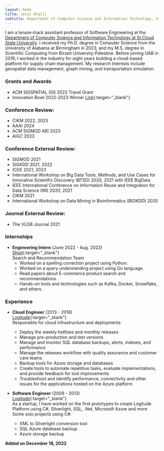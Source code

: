 ```yaml
---
layout: home
title: Jalal Khalil
subtitle: Department of Computer Science and Information Technology, St. Cloud State University
---
```

I am a tenure-track assistant professor of Software Engineering at the [Department of Computer Science and Information Technology at St.Cloud State University](https://www.stcloudstate.edu/csit/default.aspx). I received my Ph.D. degree in Computer Science from the University of Alabama at Birmingham in 2023, and my M.S. degree in Scientific Computing from Birzeit University-Palestine. Before joining UAB in 2019, I worked in the industry for eight years building a cloud-based platform for supply chain management.
My research interests include geospatial data management, graph mining, and transportation simulation.

### **Grants and Awards**
- ACM SIGSPATIAL GIS 2022 Travel Grant
- Innovation Bowl 2022-2023 Winner [Link](https://www.linkedin.com/posts/radiance-technologies_winning-team-selected-for-inaugural-radiance-activity-7062151574743089152-ykGI?utm_source=share&utm_medium=member_desktop){:target="_blank"}

### **Conference Review:**
- CIKM 2022, 2023
- AAAI 2024
- ACM SIGMOD ARI 2023
- AIGC 2023

### **Conference External Review:**
- SIGMOD 2021
- SIGKDD 2021, 2022
- ICDE 2021, 2023
-  International Workshop on Big Data Tools, Methods, and Use Cases for Innovative Scientific Discovery (BTSD) 2020, 2021 with IEEE BigData
- IEEE International Conference on Information Reuse and Integration for Data Science (IRI) 2020, 2021
- CIKM 2021
- International Workshop on Data Mining in Bioinformatics (BIOKDD) 2020

### **Journal External Review:**
- The VLDB Journal 2021

### **Internships**
- **Engineering Intern** (June 2022 - Aug. 2022)\
    [Shipt](https://www.shipt.com){:target="_blank"}\
    Search and Recommendation Team
    - Worked on a spelling correction project using Python.
    - Worked on a query understanding project using Go language.
    - Read papers about E-commerce product search and recommendations.
    - Hands-on tools and technologies such as Kafka, Docker, Snowflake, and others.

### **Experience**
- **Cloud Engineer** (2013 - 2018)\
[Logitude](https://logitudeworld.com){:target="_blank"}\
    Responsible for cloud infrastructure and deployments
    - Deploy the weekly hotfixes and monthly releases
    - Manage pre-production and test versions
    - Manage and monitor SQL database backups, alerts, indexes, and performance
    - Manage the releases workflow with quality assurance and customer care teams
    - Backup tools for Azure storage and databases
    - Create tools to automate repetitive tasks, evaluate implementations, and provide feedback for tool improvements
    - Troubleshoot and identify performance, connectivity and other issues for the applications hosted on the Azure platform

- **Software Engineer** (2009 - 2013)\
[Logitude](https://logitudeworld.com){:target="_blank"}\
    As a startup, I have worked on the first prototypes to create Logitude Platform using C#, Silverlight, SQL, .Net, Microsoft Azure and more\
    Some solo projects using C#:
    - XML to Silverlight conversion tool
    - SQL Azure database backup
    - Azure storage backup

<link href="assets/css/my.css" rel="stylesheet" />
<div id="visitors_map">
<script type="text/javascript" id="clstr_globe" src="//clustrmaps.com/globe.js?d=mcOIfkDhOnLFs7WSDZtS_7-FgANyajqw0o_um2M4M9I"></script>
<b>Added on December 18, 2022</b>
</div>